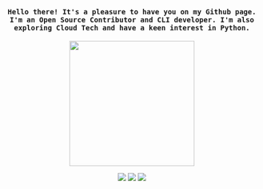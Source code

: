
<h4 align="center"><samp>Hello there! It's a pleasure to have you on my Github page. I'm an Open Source Contributor and CLI developer. I'm also exploring Cloud Tech and have a keen interest in Python.</samp></h4>

<p align="center">
  <img width="250" src="https://raw.githubusercontent.com/itz-harshit/.github/main/profile/63487-programming-computer.gif">
</p>


<p align="center">
<a href= "https://dev.to/ari_hacks"><img src="https://img.icons8.com/windows/32/000000/dev.png"/></a>
<a href= "https://twitter.com/ari_hacks"><img src="https://img.icons8.com/material-outlined/32/000000/twitter.png"/></a>
<a href= "https://ko-fi.com/ari_hacks"><img src="https://img.icons8.com/pastel-glyph/32/000000/like--v1.png"/></a>
</p>




